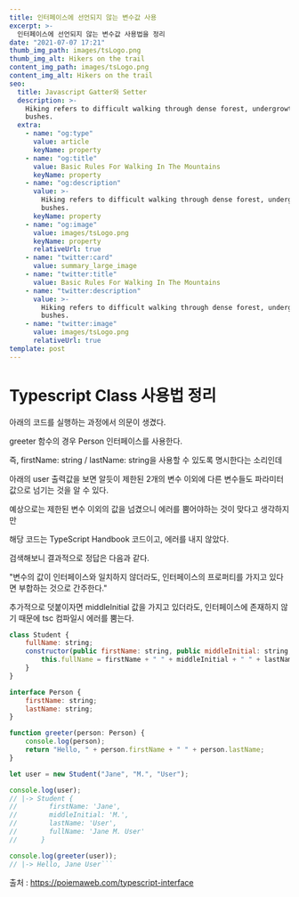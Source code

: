 ```yaml
---
title: 인터페이스에 선언되지 않는 변수값 사용
excerpt: >-
  인터페이스에 선언되지 않는 변수값 사용법을 정리
date: "2021-07-07 17:21"
thumb_img_path: images/tsLogo.png
thumb_img_alt: Hikers on the trail
content_img_path: images/tsLogo.png
content_img_alt: Hikers on the trail
seo:
  title: Javascript Gatter와 Setter
  description: >-
    Hiking refers to difficult walking through dense forest, undergrowth, or
    bushes.
  extra:
    - name: "og:type"
      value: article
      keyName: property
    - name: "og:title"
      value: Basic Rules For Walking In The Mountains
      keyName: property
    - name: "og:description"
      value: >-
        Hiking refers to difficult walking through dense forest, undergrowth, or
        bushes.
      keyName: property
    - name: "og:image"
      value: images/tsLogo.png
      keyName: property
      relativeUrl: true
    - name: "twitter:card"
      value: summary_large_image
    - name: "twitter:title"
      value: Basic Rules For Walking In The Mountains
    - name: "twitter:description"
      value: >-
        Hiking refers to difficult walking through dense forest, undergrowth, or
        bushes.
    - name: "twitter:image"
      value: images/tsLogo.png
      relativeUrl: true
template: post
---
```


# Typescript Class 사용법 정리

아래의 코드를 실행하는 과정에서 의문이 생겼다.

greeter 함수의 경우 Person 인터페이스를 사용한다.

즉, firstName: string / lastName: string을 사용할 수 있도록 명시한다는 소리인데

아래의 user 출력값을 보면 알듯이 제한된 2개의 변수 이외에 다른 변수들도 파라미터 값으로 넘기는 것을 알 수 있다.

예상으로는 제한된 변수 이외의 값을 넘겼으니 에러를 뿜어야하는 것이 맞다고 생각하지만

해당 코드는 TypeScript Handbook 코드이고, 에러를 내지 않았다.

검색해보니 결과적으로 정답은 다음과 같다.

"변수의 값이 인터페이스와 일치하지 않더라도, 인터페이스의 프로퍼티를 가지고 있다면 부합하는 것으로 간주한다."

추가적으로 덧붙이자면 middleInitial 값을 가지고 있더라도, 인터페이스에 존재하지 않기 때문에 tsc 컴파일시 에러를 뿜는다.

````js {numberLines}
class Student {
    fullName: string;
    constructor(public firstName: string, public middleInitial: string, public lastName: string) {
        this.fullName = firstName + " " + middleInitial + " " + lastName;
    }
}

interface Person {
    firstName: string;
    lastName: string;
}

function greeter(person: Person) {
    console.log(person);
    return "Hello, " + person.firstName + " " + person.lastName;
}

let user = new Student("Jane", "M.", "User");

console.log(user);
// |-> Student {
//        firstName: 'Jane',
//        middleInitial: 'M.',
//        lastName: 'User',
//        fullName: 'Jane M. User'
//      }

console.log(greeter(user));
// |-> Hello, Jane User```
````

출처 : https://poiemaweb.com/typescript-interface
